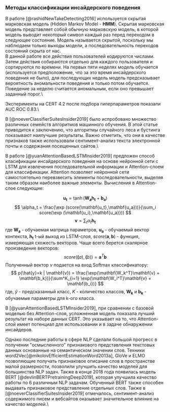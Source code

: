 
### Методы классификации инсайдерского поведения

В работе [@rashidNewTakeDetecting2016] используется скрытая марковская
модель (Hidden Markov Model - **HMM**). Скрытая марковская модель
представляет собой обычную марковскую модель, в которой модель выводит
некоторый символ каждый раз перед переходом в следующее состояние.
Модель называется скрытой, поскольку мы наблюдаем только выходы модели,
а последовательность переходов состояний скрыта от нас.\
В данной работе все действия пользователей кодируются числами. Затем
действия собираются отдельно для каждого пользователя и сортируются по
времени. На первых пяти неделях модель обучается (используется
предположение, что за это время инсайдерского поведения не было), для
последующих недель модель предсказывает вероятность аномальности
поведения и только потом обучается. Поведение за неделю считается
аномальным, если оно превышает заданный порог.\

Эксперименты на CERT 4.2 после подбора гиперпараметров показали AUC ROC
$0.83$.\

В [@noeverClassifierSuitesInsider2019] было испробовано множество
различных семейств алгоритмов машинного обучения. В этой статье
приводится к заключению, что алгоритмы случайного леса и бустинга
показывают наилучшие результаты. Важно отметить, что они в качестве
признаков также использовали сентимент-анализ текста электронной почты и
содержания посещенных сайтов.\

В работе [@yuanAttentionBasedLSTMInsider2019] предложен способ класификации инсайдерского поведения на основе нейронной сети с LSTM для извлечения последовательной информации и Attention-слоем для классификации. Attention позволяет нейронной сети самостоятельно перевзвесить элементы последовательности, выделяя таким образом наиболее важные элементы.  Вычисления в Attention-слое следующие:

$$
\mathbf{u_t} =  \tanh (\mathbf{W_a}\mathbf{h_t}+\mathbf{b_a})
$$
$$
\alpha_t =  \frac{\exp (score(\mathbf{u_t},\mathbf{u_a}))}{\sum_i score(\exp (\mathbf{u_i},\mathbf{u_a}}))
$$
$$
\mathbf{v} =  \sum_t \alpha_t\mathbf{h_t}
$$
где $\mathbf{W_a}$ - обучаемая матрица параметров, $\mathbf{u_a}$ - обучаемый вектор контекста, $\mathbf{h_t}$ t-ый выход из LSTM-слоя, $score(\mathbf{a}, \mathbf{b})$ - функция, измеряющая схожесть векторов. Чаще всего берется скалярное произведение векторов:
$$score(\mathbf(a), \mathbf(b)) = \mathbf{a}^T\mathbf{b}$$
Полученный вектор $v$ подается на вход Softmax классификатору:
$$
p(\hat{y}=k | \mathbf{v}) = \frac{\exp(\mathbf{W_k^T}\mathbf{v} + \mathbf{b_k})}{\sum^K_{i=1} \exp(\mathbf{W_i^T}\mathbf{v} + \mathbf{b_i})}
$$
где, $\hat{y}$ - предсказанный класс, $K$ - количество классов, $\mathbf{W_k}$ и $\mathbf{b_k}$ - обучаемые параметры для k-ого класса.

В [@yuanAttentionBasedLSTMInsider2019], при сравнении с базовой моделью без Attention-слоя, усложненная модель показала лучший результат на наборе данных CERT. Это указывает на то, что Attention-слой имеет потенциал для использовании и в задаче обнаружении инсайдеров.

Однако последние работы в сфере NLP сделали большой прогресс в получении
"осмысленного" признакового представления текстовых данных основанные на
семантическом значении слов. Техники
word2Vec[@mikolovEfficientEstimationWord2013a], GloVe и ELMO позволяющие
получать признаковое описание слов в пространстве малой размерности,
позволили улучшить качество моделей для большинства NLP задач. Также в
конце 2018 года появилась модель BERT [@devlinBERTPretrainingDeep2019],
которая улучшила качество работы по 6 различным NLP задачам. Обученный
BERT также способен выдавать признаковое представление отдельных слов.
Также в [@noeverClassifierSuitesInsider2019] отмечалось,
сентимент-анализ содержимого писем и вебсайтов оказывает значительное
влияние на качество моделей.\